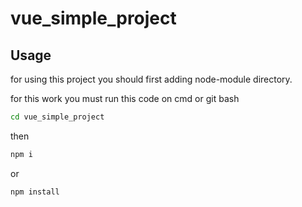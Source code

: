 # vue_simple_project

## Usage

for using this project you should first adding node-module directory.

for this work you must run this code on cmd or git bash
```bash
cd vue_simple_project
```
then
```bash
npm i 
```
or

```bash
npm install
```

